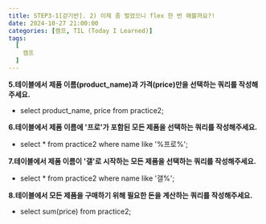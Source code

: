 ```yaml
---
title: STEP3-1[걷기반]. 2) 이제 좀 벌었으니 flex 한 번 해볼까요?!
date: 2024-10-27 21:00:00
categories: [캠프, TIL (Today I Learned)]
tags:
  [
    캠프
  ]
---
```


**5.테이블에서 제품 이름(product_name)과 가격(price)만을 선택하는 쿼리를 작성해주세요.**
- select product_name, price from practice2;

**6.테이블에서 제품 이름에 '프로'가 포함된 모든 제품을 선택하는 쿼리를 작성해주세요.** 
- select * from practice2 where name like '%프로%';

**7.테이블에서 제품 이름이 '갤'로 시작하는 모든 제품을 선택하는 쿼리를 작성해주세요.**
- select * from practice2 where name like '갤%';

**8.테이블에서 모든 제품을 구매하기 위해 필요한 돈을 계산하는 쿼리를 작성해주세요.**
- select sum(price) from practice2;